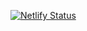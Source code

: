 [![Netlify Status](https://api.netlify.com/api/v1/badges/88bbecd4-a11c-4126-8939-ec186acae5a6/deploy-status)](https://app.netlify.com/sites/animated-gelato-fa7a1e/deploys)
